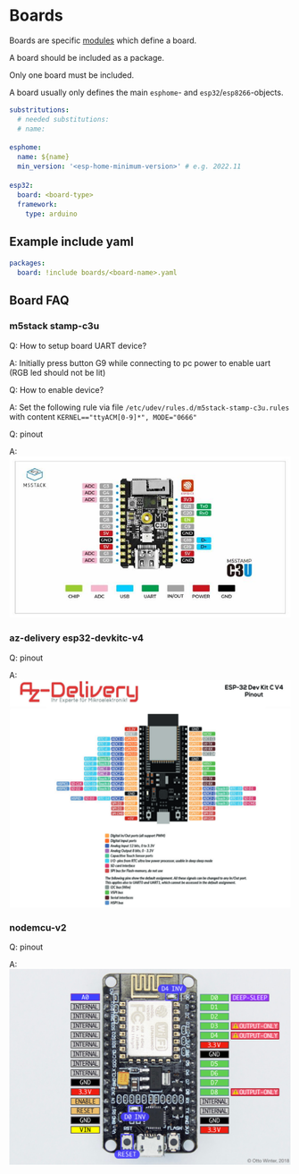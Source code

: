 # Boards

Boards are specific [modules](../modules/readme.md) which define a board.

A board should be included as a package.

Only one board must be included.

A board usually only defines the main `esphome`- and `esp32`/`esp8266`-objects.

```yaml
substritutions:
  # needed substitutions:
  # name:

esphome:
  name: ${name}
  min_version: '<esp-home-minimum-version>' # e.g. 2022.11

esp32:
  board: <board-type>
  framework:
    type: arduino
```

## Example include yaml

```yaml
packages:
  board: !include boards/<board-name>.yaml
```

## Board FAQ

### m5stack stamp-c3u
Q: How to setup board UART device?

A: Initially press button G9 while connecting to pc power to enable uart (RGB led should not be lit)


Q: How to enable device?

A: Set the following rule via file `/etc/udev/rules.d/m5stack-stamp-c3u.rules` with content `KERNEL=="ttyACM[0-9]*", MODE="0666"`


Q: pinout

A: ![m5stack-stamp-c3u](./pinouts/pinout_m5stack-stamp-c3u.jpg)

### az-delivery esp32-devkitc-v4

Q: pinout

A: ![az-delivery esp32-devkitc-v4](./pinouts/pinout_az-delivery-esp32-devkitc-v4.png)

### nodemcu-v2

Q: pinout

A: ![nodemcu-v2](./pinouts/pinout_nodemcu-v2-esp8266-full.jpg)
